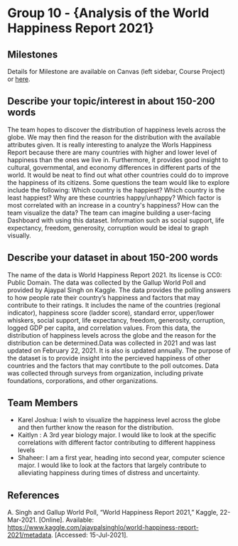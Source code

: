 # Group 10 - {Analysis of the World Happiness Report 2021}

## Milestones

Details for Milestone are available on Canvas (left sidebar, Course Project) or [here](https://firas.moosvi.com/courses/data301/project/milestone01.html).

## Describe your topic/interest in about 150-200 words

The team hopes to discover the distribution of happiness levels across the globe. We may then find the reason for the distribution with the available attributes given. It is really interesting to analyze the Worls Happiness Report because there are many countries with higher and lower level of happiness than the ones we live in. Furthermore, it provides good insight to cultural, governmental, and economy differences in different parts of the world. It would be neat to find out what other countries could do to improve the happiness of its citizens.
Some questions the team would like to explore include the following: Which country is the happiest? Which country is the least happiest? Why are these countries happy/unhappy? Which factor is most correlated with an increase in a country's happiness? How can the team visualize the data?
The team can imagine building a user-facing Dashboard with using this dataset. Information such as social support, life expectancy, freedom, generosity, corruption would be ideal to graph visually.


## Describe your dataset in about 150-200 words

The name of the data is World Happiness Report 2021. Its license is CC0: Public Domain. The data was collected by the Gallup World Poll and provided by Ajaypal Singh on Kaggle. The data provides the polling answers to how people rate their country’s happiness and factors that may contribute to their ratings. It includes the name of the countries (regional indicator), happiness score (ladder score), standard error, upper/lower whiskers, social support, life expectancy, freedom, generosity, corruption, logged GDP per capita, and correlation values. From this data, the distribution of happiness levels across the globe and the reason for the distribution can be determined.Data was collected in 2021 and was last updated on February 22, 2021. It is also is updated annually. The purpose of the dataset is to provide insight into the percieved happiness of other countries and the factors that may conrtibute to the poll outcomes. Data was collected through surveys from organization, including private foundations, corporations, and other organizations.

## Team Members

- Karel Joshua: I wish to visualize the happiness level across the globe and then further know the reason for the distribution.
- Kaitlyn : A 3rd year biology major. I would like to look at the specific correlations with different factor contributing to different happiness levels
- Shaheer: I am a first year, heading into second year, computer science major. I would like to look at the factors that largely contribute to alleviating          happiness during times of distress and uncertainty.
## References

A. Singh and Gallup World Poll, “World Happiness Report 2021,” Kaggle, 22-Mar-2021. [Online]. Available: https://www.kaggle.com/ajaypalsinghlo/world-happiness-report-2021/metadata. [Accessed: 15-Jul-2021]. 

